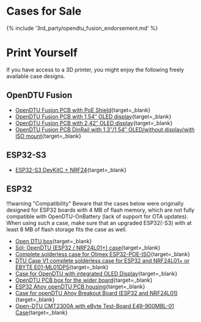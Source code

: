 # Cases for Sale

{% include '3rd_party/opendtu_fusion_endorsement.md' %}

# Print Yourself

If you have access to a 3D printer, you might enjoy the following freely
available case designs.

## OpenDTU Fusion

* [OpenDTU Fusion PCB with PoE Shield](https://www.thingiverse.com/thing:6371201){target=_blank}
* [OpenDTU Fusion PCB with 1,54&Prime; OLED display](https://www.printables.com/model/700045-case-for-opendtu-fusion-pcb-with-154-oled-display){target=_blank}
* [OpenDTU Fusion PCB with 2,42&Prime; OLED display](https://www.printables.com/model/1151105-opendtu-fusion-v23-case-fur-242-display){target=_blank}
* [OpenDTU Fusion PCB DinRail with 1,3&Prime;/1,54&Prime; OLED/without display/with ISO mount](https://www.thingiverse.com/thing:6839520){target=_blank}

## ESP32-S3

* [ESP32-S3 DevKitC + NRF24](https://www.thingiverse.com/thing:6734089){target=_blank}

## ESP32

!!!warning "Compatibility"
    Beware that the cases below were originally designed for ESP32 boards with
    4 MB of flash memory, which are not fully compatible with OpenDTU-OnBattery
    (lack of support for OTA updates). When using such a case, make sure that
    an upgraded ESP32(-S3) with at least 8 MB of flash storage fits the case as
    well.

* [Open DTU box](https://www.thingiverse.com/thing:5435911){target=_blank}
* [Sól: OpenDTU (ESP32 / NRF24L01+) case](https://www.printables.com/model/293003-sol-opendtu-esp32-nrf24l01-case){target=_blank}
* [Complete solderless case for Olimex ESP32-POE-ISO](https://www.thingiverse.com/thing:5661780){target=_blank}
* [DTU Case V1 complete solderless case for ESP32 and NRF24L01+ or EBYTE E01-ML01DP5](https://www.thingiverse.com/thing:5632374){target=_blank}
* [Case for OpenDTU with integrated OLED Display](https://www.thingiverse.com/thing:5852233){target=_blank}
* [OpenDTU PCB box for the wider board](https://www.printables.com/model/377994-opendtu-pcb-box-for-the-wider-board){target=_blank}
* [ESP32 Ahoy openDTU PCB housing](https://www.printables.com/model/376840-esp32-ahoy-opendtu-pcb-housing){target=_blank}
* [Case for openDTU Ahoy Breakout Board (ESP32 and NRF24L01)](https://www.printables.com/model/421083-case-for-opendtu-ahoy-breakout-board-esp32-and-nrf){target=_blank}
* [Open-DTU CMT2300A with eByte Test-Board E49-900MBL-01 Case](https://makerworld.com/en/models/144736){target=_blank}
